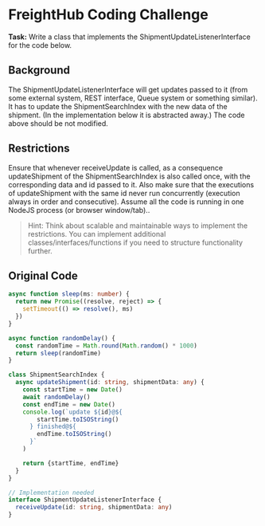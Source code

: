 # FreightHub Coding Challenge

**Task:** Write a class that implements the ShipmentUpdateListenerInterface for the code below.

## Background

The ShipmentUpdateListenerInterface will get updates passed to it (from some external system, REST interface, Queue system or something similar). It has to update the ShipmentSearchIndex with the new data of the shipment. (In the implementation below it is abstracted away.) The code above should be not modified.

## Restrictions

Ensure that whenever receiveUpdate is called, as a consequence updateShipment of the ShipmentSearchIndex is also called once, with the corresponding data and id passed to it.
Also make sure that the executions of updateShipment with the same id never run concurrently (execution always in order and consecutive). Assume all the code is running in one NodeJS process (or browser window/tab)..

>Hint: Think about scalable and maintainable ways to implement the restrictions. You can implement additional classes/interfaces/functions if you need to structure functionality further.

## Original Code

```typescript
async function sleep(ms: number) {
  return new Promise((resolve, reject) => {
    setTimeout(() => resolve(), ms)
  })
}

async function randomDelay() {
  const randomTime = Math.round(Math.random() * 1000)
  return sleep(randomTime)
}

class ShipmentSearchIndex {
  async updateShipment(id: string, shipmentData: any) {
    const startTime = new Date()
    await randomDelay()
    const endTime = new Date()
    console.log(`update ${id}@${
        startTime.toISOString()
      } finished@${
        endTime.toISOString()
      }`
    )

    return {startTime, endTime}
  }
}

// Implementation needed
interface ShipmentUpdateListenerInterface {
  receiveUpdate(id: string, shipmentData: any)
}
```
